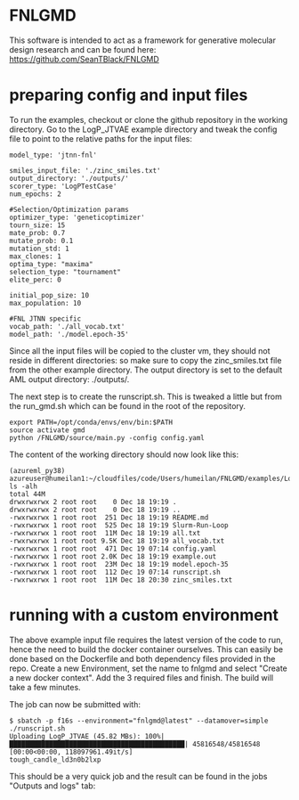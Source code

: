 # FNLGMD

This software is intended to act as a framework for generative molecular design research and can be found here: https://github.com/SeanTBlack/FNLGMD

# preparing config and input files

To run the examples, checkout or clone the github repository in the working directory.
Go to the LogP_JTVAE example directory and tweak the config file to point to the relative paths for the input files:

```
model_type: 'jtnn-fnl'

smiles_input_file: './zinc_smiles.txt'
output_directory: './outputs/'
scorer_type: 'LogPTestCase'
num_epochs: 2 

#Selection/Optimization params
optimizer_type: 'geneticoptimizer'
tourn_size: 15
mate_prob: 0.7
mutate_prob: 0.1
mutation_std: 1
max_clones: 1
optima_type: "maxima"
selection_type: "tournament"
elite_perc: 0

initial_pop_size: 10
max_population: 10

#FNL JTNN specific
vocab_path: './all_vocab.txt'
model_path: './model.epoch-35'
```

Since all the input files will be copied to the cluster vm, they should not reside in different directories: 
so make sure to copy the zinc_smiles.txt file from the other example directory. The output directory is set to
the default AML output directory: ./outputs/.

The next step is to create the runscript.sh. This is tweaked a little but from the run_gmd.sh which can be found in the root of the repository.
```
export PATH=/opt/conda/envs/env/bin:$PATH
source activate gmd
python /FNLGMD/source/main.py -config config.yaml
```

The content of the working directory should now look like this:
```
(azureml_py38) azureuser@humeilan1:~/cloudfiles/code/Users/humeilan/FNLGMD/examples/LogP_JTVAE$ ls -alh
total 44M
drwxrwxrwx 2 root root    0 Dec 18 19:19 .
drwxrwxrwx 2 root root    0 Dec 18 19:19 ..
-rwxrwxrwx 1 root root  251 Dec 18 19:19 README.md
-rwxrwxrwx 1 root root  525 Dec 18 19:19 Slurm-Run-Loop
-rwxrwxrwx 1 root root  11M Dec 18 19:19 all.txt
-rwxrwxrwx 1 root root 9.5K Dec 18 19:19 all_vocab.txt
-rwxrwxrwx 1 root root  471 Dec 19 07:14 config.yaml
-rwxrwxrwx 1 root root 2.0K Dec 18 19:19 example.out
-rwxrwxrwx 1 root root  23M Dec 18 19:19 model.epoch-35
-rwxrwxrwx 1 root root  112 Dec 19 07:14 runscript.sh
-rwxrwxrwx 1 root root  11M Dec 18 20:30 zinc_smiles.txt
```

# running with a custom environment

The above example input file requires the latest version of the code to run, hence the need to build the docker container ourselves.
This can easily be done based on the Dockerfile and both dependency files provided in the repo. Create a new Environment, set the name to fnlgmd
and select "Create a new docker context". Add the 3 required files and finish. The build will take a few minutes.


The job can now be submitted with:
```
$ sbatch -p f16s --environment="fnlgmd@latest" --datamover=simple ./runscript.sh
Uploading LogP_JTVAE (45.82 MBs): 100%|████████████████████████████████████████████| 45816548/45816548 [00:00<00:00, 118097961.49it/s]
tough_candle_ld3n0b2lxp
```

This should be a very quick job and the result can be found in the jobs "Outputs and logs" tab: 
